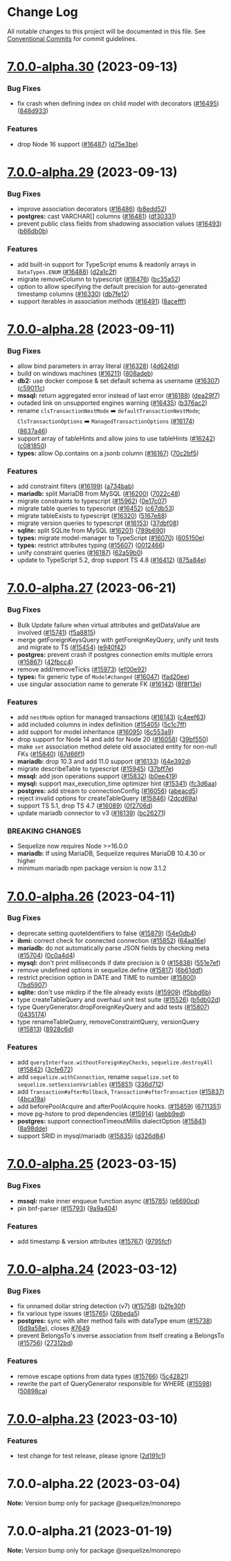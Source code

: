 # Change Log

All notable changes to this project will be documented in this file.
See [Conventional Commits](https://conventionalcommits.org) for commit guidelines.

# [7.0.0-alpha.30](https://github.com/sequelize/sequelize/compare/v7.0.0-alpha.29...v7.0.0-alpha.30) (2023-09-13)


### Bug Fixes

* fix crash when defining index on child model with decorators ([#16495](https://github.com/sequelize/sequelize/issues/16495)) ([848d933](https://github.com/sequelize/sequelize/commit/848d933f97f67d7a5cbb3584db9d7d9f3bdc7d34))


### Features

* drop Node 16 support ([#16487](https://github.com/sequelize/sequelize/issues/16487)) ([d75e3be](https://github.com/sequelize/sequelize/commit/d75e3bec05c707d3acf9b27522fc7cddc6107188))





# [7.0.0-alpha.29](https://github.com/sequelize/sequelize/compare/v7.0.0-alpha.28...v7.0.0-alpha.29) (2023-09-13)


### Bug Fixes

* improve association decorators ([#16486](https://github.com/sequelize/sequelize/issues/16486)) ([b8edd52](https://github.com/sequelize/sequelize/commit/b8edd521d3554d6f138cb97498b3d4e3ae315302))
* **postgres:** cast VARCHAR[] columns ([#16481](https://github.com/sequelize/sequelize/issues/16481)) ([df30331](https://github.com/sequelize/sequelize/commit/df30331fa3ca2070df0e655059532aad07af703c))
* prevent public class fields from shadowing association values ([#16493](https://github.com/sequelize/sequelize/issues/16493)) ([b66db0b](https://github.com/sequelize/sequelize/commit/b66db0b3f3c4477bddb30c51618422e7a158d1ae))


### Features

* add built-in support for TypeScript enums & readonly arrays in `DataTypes.ENUM` ([#16488](https://github.com/sequelize/sequelize/issues/16488)) ([d2a1c2f](https://github.com/sequelize/sequelize/commit/d2a1c2f46b2d139f95d7143c3d14cd2d7c2e4a80))
* migrate removeColumn to typescript ([#16476](https://github.com/sequelize/sequelize/issues/16476)) ([bc35a52](https://github.com/sequelize/sequelize/commit/bc35a52af967dd49bbc5969450d4d80ad2926d84))
* option to allow specifying the default precision for auto-generated timestamp columns ([#16330](https://github.com/sequelize/sequelize/issues/16330)) ([db7fe12](https://github.com/sequelize/sequelize/commit/db7fe125d7c76213a4279e540810d6b170c01d44))
* support iterables in association methods ([#16491](https://github.com/sequelize/sequelize/issues/16491)) ([8acefff](https://github.com/sequelize/sequelize/commit/8acefffbe5c72e7aa911209f66bf38b2b5e8486b))





# [7.0.0-alpha.28](https://github.com/sequelize/sequelize/compare/v7.0.0-alpha.27...v7.0.0-alpha.28) (2023-09-11)


### Bug Fixes

* allow bind parameters in array literal ([#16328](https://github.com/sequelize/sequelize/issues/16328)) ([4d624fd](https://github.com/sequelize/sequelize/commit/4d624fd37e84a0b9215bac0b0a1ab85892a81cef))
* build on windows machines ([#16211](https://github.com/sequelize/sequelize/issues/16211)) ([808adeb](https://github.com/sequelize/sequelize/commit/808adebebdaadb81644fd927a3bb146ce472e142))
* **db2:** use docker compose & set default schema as username ([#16307](https://github.com/sequelize/sequelize/issues/16307)) ([c59011c](https://github.com/sequelize/sequelize/commit/c59011cad93e8fe3ae80c9139de98a541ba9e5c6))
* **mssql:** return aggregated error instead of last error ([#16188](https://github.com/sequelize/sequelize/issues/16188)) ([dea29f7](https://github.com/sequelize/sequelize/commit/dea29f79e180ac1ec7c0392175c3f38ac156f40a))
* outaded link on unsupported engines warning ([#16435](https://github.com/sequelize/sequelize/issues/16435)) ([b376ac2](https://github.com/sequelize/sequelize/commit/b376ac22defb9aec7a969c96f22ae01686fc12ae))
* rename `clsTransactionNestMode` ➡️ `defaultTransactionNestMode`; `ClsTransactionOptions` ➡️ `ManagedTransactionOptions` ([#16174](https://github.com/sequelize/sequelize/issues/16174)) ([8637a46](https://github.com/sequelize/sequelize/commit/8637a4609505de6cecdfd91999c43ae71e7b065d))
* support array of tableHints and allow joins to use tableHints ([#16242](https://github.com/sequelize/sequelize/issues/16242)) ([c081850](https://github.com/sequelize/sequelize/commit/c081850f6c87728ff25645529c19342419a127fa))
* **types:** allow Op.contains on a jsonb column ([#16167](https://github.com/sequelize/sequelize/issues/16167)) ([70c2bf5](https://github.com/sequelize/sequelize/commit/70c2bf505a6aa88a43ec46383cbb094f88939385))


### Features

* add constraint filters ([#16199](https://github.com/sequelize/sequelize/issues/16199)) ([a734bab](https://github.com/sequelize/sequelize/commit/a734babe0bf989389a4775597b3615404dce9d6c))
* **mariadb:** split MariaDB from MySQL ([#16200](https://github.com/sequelize/sequelize/issues/16200)) ([7022c48](https://github.com/sequelize/sequelize/commit/7022c48214901aadceca87709835ee1f5bb36bfc))
* migrate constraints to typescript ([#15962](https://github.com/sequelize/sequelize/issues/15962)) ([0e17c07](https://github.com/sequelize/sequelize/commit/0e17c07b93e139aafbab470f88847affceec23a7))
* migrate table queries to typescript ([#16452](https://github.com/sequelize/sequelize/issues/16452)) ([c67db53](https://github.com/sequelize/sequelize/commit/c67db5333eff930032ae03a52744600a9fd1b782))
* migrate tableExists to typescript ([#16320](https://github.com/sequelize/sequelize/issues/16320)) ([5167e88](https://github.com/sequelize/sequelize/commit/5167e880abe9bb6f5338815149a838e7f23a1b59))
* migrate version queries to typescript ([#16153](https://github.com/sequelize/sequelize/issues/16153)) ([37dbf08](https://github.com/sequelize/sequelize/commit/37dbf081b7514064b53a9b16ae93987e2c5d0264))
* **sqlite:** split SQLite from MySQL ([#16201](https://github.com/sequelize/sequelize/issues/16201)) ([789b690](https://github.com/sequelize/sequelize/commit/789b6900e5682792382d860a190249c16e4e3931))
* **types:** migrate model-manager to TypeScript ([#16070](https://github.com/sequelize/sequelize/issues/16070)) ([605150e](https://github.com/sequelize/sequelize/commit/605150e2379f8b141f7b3353c44ac12d348d0883))
* **types:** restrict attributes typing ([#15607](https://github.com/sequelize/sequelize/issues/15607)) ([0012466](https://github.com/sequelize/sequelize/commit/0012466cc44c364d77b7fa8fd0e251a642375370))
* unify constraint queries ([#16187](https://github.com/sequelize/sequelize/issues/16187)) ([62a59b0](https://github.com/sequelize/sequelize/commit/62a59b016b77e37c6ffee5b15eaaedde79992fb9))
* update to TypeScript 5.2, drop support TS 4.8 ([#16412](https://github.com/sequelize/sequelize/issues/16412)) ([875a84e](https://github.com/sequelize/sequelize/commit/875a84e062fafb61f19f657e5e0912988177bd62))





# [7.0.0-alpha.27](https://github.com/sequelize/sequelize/compare/v7.0.0-alpha.26...v7.0.0-alpha.27) (2023-06-21)


### Bug Fixes

* Bulk Update failure when virtual attributes and getDataValue are involved ([#15741](https://github.com/sequelize/sequelize/issues/15741)) ([f5a8815](https://github.com/sequelize/sequelize/commit/f5a8815bf10d3976438d69bf58159db24bfd5ae9))
* merge getForeignKeysQuery with getForeignKeyQuery, unify unit tests and migrate to TS ([#15454](https://github.com/sequelize/sequelize/issues/15454)) ([e940f42](https://github.com/sequelize/sequelize/commit/e940f429efc8ca1e63bd91a21e31858a09f02151))
* **postgres:** prevent crash if postgres connection emits multiple errors ([#15867](https://github.com/sequelize/sequelize/issues/15867)) ([42fbcc4](https://github.com/sequelize/sequelize/commit/42fbcc467aad03e0c588909d81f75dc263abe240))
* remove add/removeTicks ([#15973](https://github.com/sequelize/sequelize/issues/15973)) ([ef00e92](https://github.com/sequelize/sequelize/commit/ef00e92416d11a925cbf4f1ab06373072688626e))
* **types:** fix generic type of `Model#changed` ([#16047](https://github.com/sequelize/sequelize/issues/16047)) ([fad20ee](https://github.com/sequelize/sequelize/commit/fad20eeee600955cb7782acaef0994804de5e532))
* use singular association name to generate FK ([#16142](https://github.com/sequelize/sequelize/issues/16142)) ([8f8f13e](https://github.com/sequelize/sequelize/commit/8f8f13e45ce9ab4f07657c0dceb06745c62de103))


### Features

* add `nestMode` option for managed transactions ([#16143](https://github.com/sequelize/sequelize/issues/16143)) ([c4eef63](https://github.com/sequelize/sequelize/commit/c4eef638edbc807167d65ef7559622497e332348))
* add included columns in index definition  ([#15405](https://github.com/sequelize/sequelize/issues/15405)) ([5c1c7ff](https://github.com/sequelize/sequelize/commit/5c1c7ff6b9482df4214d6c88f1c4ba4255e22af1))
* add support for model inheritance ([#16095](https://github.com/sequelize/sequelize/issues/16095)) ([6c553a9](https://github.com/sequelize/sequelize/commit/6c553a9cd4fc4d76a1b3cf217c55de626a29288b))
* drop support for Node 14 and add for Node 20 ([#16058](https://github.com/sequelize/sequelize/issues/16058)) ([39bf550](https://github.com/sequelize/sequelize/commit/39bf550a9f6cb4105ae6e406970557edccd2e421))
* make `set` association method delete old associated entity for non-null FKs  ([#15840](https://github.com/sequelize/sequelize/issues/15840)) ([67d66f1](https://github.com/sequelize/sequelize/commit/67d66f1fa35ff5028bcb35aed13c3307f464d874))
* **mariadb:** drop 10.3 and add 11.0 support ([#16133](https://github.com/sequelize/sequelize/issues/16133)) ([64e392d](https://github.com/sequelize/sequelize/commit/64e392d083ddb7f0415cc70fda1db3ab72c3a7d8))
* migrate describeTable to typescript ([#15945](https://github.com/sequelize/sequelize/issues/15945)) ([37bff7e](https://github.com/sequelize/sequelize/commit/37bff7e2948d80fe8e5133452d2f5ba7559441cb))
* **mssql:** add json operations support ([#15832](https://github.com/sequelize/sequelize/issues/15832)) ([b0ee419](https://github.com/sequelize/sequelize/commit/b0ee4198788858a0c7ddee492fa65e64787dab51))
* **mysql:** support max_execution_time optimizer hint ([#15341](https://github.com/sequelize/sequelize/issues/15341)) ([fc3d6aa](https://github.com/sequelize/sequelize/commit/fc3d6aaa1e1d5a8577bbe046b40472894529bd73))
* **postgres:** add stream to connectionConfig ([#16056](https://github.com/sequelize/sequelize/issues/16056)) ([abeacd5](https://github.com/sequelize/sequelize/commit/abeacd5ea2e32f6e6fbf91b6a0c94d9139fafb67))
* reject invalid options for createTableQuery ([#15846](https://github.com/sequelize/sequelize/issues/15846)) ([2dcd69a](https://github.com/sequelize/sequelize/commit/2dcd69a3bb40736e23659ea99fed7f5dab29d1fb))
* support TS 5.1, drop TS 4.7 ([#16089](https://github.com/sequelize/sequelize/issues/16089)) ([0f2706d](https://github.com/sequelize/sequelize/commit/0f2706d756786d5b754a2c5a70fed0d512c95b8f))
* update mariadb connector to v3 ([#16139](https://github.com/sequelize/sequelize/issues/16139)) ([bc26271](https://github.com/sequelize/sequelize/commit/bc26271f090c7770b434422684a07f0f69fb9616))


### BREAKING CHANGES

* Sequelize now requires Node >=16.0.0
* **mariadb:** If using MariaDB, Sequelize requires MariaDB 10.4.30 or higher
* minimum mariadb npm package version is now 3.1.2





# [7.0.0-alpha.26](https://github.com/sequelize/sequelize/compare/v7.0.0-alpha.25...v7.0.0-alpha.26) (2023-04-11)


### Bug Fixes

* deprecate setting quoteIdentifiers to false ([#15879](https://github.com/sequelize/sequelize/issues/15879)) ([54e0db4](https://github.com/sequelize/sequelize/commit/54e0db43cde27b1de2ad8a9b81770a6a15dc5e99))
* **ibmi:** correct check for connected connection ([#15852](https://github.com/sequelize/sequelize/issues/15852)) ([64aa16e](https://github.com/sequelize/sequelize/commit/64aa16ed44688f02539f008f5140ec7f1cced689))
* **mariadb:** do not automatically parse JSON fields by checking meta ([#15704](https://github.com/sequelize/sequelize/issues/15704)) ([0c0a4d4](https://github.com/sequelize/sequelize/commit/0c0a4d44f9c2152df88f7a932ff10c7523d3c060))
* **mysql:** don't print milliseconds if date precision is 0 ([#15838](https://github.com/sequelize/sequelize/issues/15838)) ([551e7ef](https://github.com/sequelize/sequelize/commit/551e7ef302135ffd4d33f4182ee89dfb22132046))
* remove undefined options in sequelize.define ([#15817](https://github.com/sequelize/sequelize/issues/15817)) ([6b61ddf](https://github.com/sequelize/sequelize/commit/6b61ddfce4803694eb83a4c80bb0ec8f072a412a))
* restrict precision option in DATE and TIME to number ([#15800](https://github.com/sequelize/sequelize/issues/15800)) ([7bd5907](https://github.com/sequelize/sequelize/commit/7bd5907a471f74d7467f9aa7c112a4976ce8e328))
* **sqlite:** don't use mkdirp if the file already exists ([#15909](https://github.com/sequelize/sequelize/issues/15909)) ([f5bbd6b](https://github.com/sequelize/sequelize/commit/f5bbd6b393ca93670c055709754871f15d52092a))
* type createTableQuery and overhaul unit test suite ([#15526](https://github.com/sequelize/sequelize/issues/15526)) ([b5db02d](https://github.com/sequelize/sequelize/commit/b5db02d72ccd925e41e7a7a3b8f8ea5951dc4dd4))
* type QueryGenerator.dropForeignKeyQuery and add tests ([#15807](https://github.com/sequelize/sequelize/issues/15807)) ([0435174](https://github.com/sequelize/sequelize/commit/043517414a9d2608745cf4f2505010defd3d7f98))
* type renameTableQuery, removeConstraintQuery, versionQuery ([#15813](https://github.com/sequelize/sequelize/issues/15813)) ([8928c6d](https://github.com/sequelize/sequelize/commit/8928c6d939e32fb7923c4f1e5ffbe677ad93fab4))


### Features

* add `queryInterface.withoutForeignKeyChecks`, `sequelize.destroyAll` ([#15842](https://github.com/sequelize/sequelize/issues/15842)) ([3cfe672](https://github.com/sequelize/sequelize/commit/3cfe6722cee3dc81ba5582dfddbddae5f9bc9c53))
* add `sequelize.withConnection`, rename `sequelize.set` to `sequelize.setSessionVariables` ([#15851](https://github.com/sequelize/sequelize/issues/15851)) ([336d712](https://github.com/sequelize/sequelize/commit/336d712d2cc7c78a490df7d0a56a1114de1fd4c4))
* add `Transaction#afterRollback`, `Transaction#afterTransaction` ([#15837](https://github.com/sequelize/sequelize/issues/15837)) ([4bca19a](https://github.com/sequelize/sequelize/commit/4bca19a25558b9926653c54aa892c7ac478ce775))
* add beforePoolAcquire and afterPoolAcquire hooks. ([#15859](https://github.com/sequelize/sequelize/issues/15859)) ([6711351](https://github.com/sequelize/sequelize/commit/67113511e67dd709bea99527be3bde41a6b823cf))
* move pg-hstore to prod dependencies ([#15914](https://github.com/sequelize/sequelize/issues/15914)) ([aebb9ed](https://github.com/sequelize/sequelize/commit/aebb9ed1a1dd166bbc4730faf15cb3ba6752a5c9))
* **postgres:** support connectionTimeoutMillis dialectOption ([#15841](https://github.com/sequelize/sequelize/issues/15841)) ([8a98dde](https://github.com/sequelize/sequelize/commit/8a98dde54995a482c8e3814d51803783bb3117fd))
* support SRID in mysql/mariadb ([#15835](https://github.com/sequelize/sequelize/issues/15835)) ([d326d84](https://github.com/sequelize/sequelize/commit/d326d84d96e5e9f687e86c5b7cbf4c507e9c5d0c))





# [7.0.0-alpha.25](https://github.com/sequelize/sequelize/compare/v7.0.0-alpha.24...v7.0.0-alpha.25) (2023-03-15)


### Bug Fixes

* **mssql:** make inner enqueue function async ([#15785](https://github.com/sequelize/sequelize/issues/15785)) ([e6690cd](https://github.com/sequelize/sequelize/commit/e6690cdf27980d57be1bb9f138b04124775b153b))
* pin bnf-parser ([#15793](https://github.com/sequelize/sequelize/issues/15793)) ([9a9a404](https://github.com/sequelize/sequelize/commit/9a9a404fcd155079af9208626aa67df4ad335879))


### Features

* add timestamp & version attributes ([#15767](https://github.com/sequelize/sequelize/issues/15767)) ([9795fcf](https://github.com/sequelize/sequelize/commit/9795fcf82e5c66d1f5be28852778b6886942fe7f))





# [7.0.0-alpha.24](https://github.com/sequelize/sequelize/compare/v7.0.0-alpha.23...v7.0.0-alpha.24) (2023-03-12)


### Bug Fixes

* fix unnamed dollar string detection (v7) ([#15758](https://github.com/sequelize/sequelize/issues/15758)) ([b2fe30f](https://github.com/sequelize/sequelize/commit/b2fe30f8ed076c02b60beb0d88affa832e6d896b))
* fix various type issues ([#15765](https://github.com/sequelize/sequelize/issues/15765)) ([26beda5](https://github.com/sequelize/sequelize/commit/26beda5bf76bd65e30264ebf135e39efaa7d514d))
* **postgres:** sync with alter method fails with dataType enum ([#15738](https://github.com/sequelize/sequelize/issues/15738)) ([6d9a58e](https://github.com/sequelize/sequelize/commit/6d9a58e7556de614133c2d16ba6ee8e8cebd5fa0)), closes [#7649](https://github.com/sequelize/sequelize/issues/7649)
* prevent BelongsTo's inverse association from itself creating a BelongsTo ([#15756](https://github.com/sequelize/sequelize/issues/15756)) ([27312bd](https://github.com/sequelize/sequelize/commit/27312bdc849c25c60cb88a677c2854e57c79b94e))


### Features

* remove escape options from data types ([#15766](https://github.com/sequelize/sequelize/issues/15766)) ([5c42821](https://github.com/sequelize/sequelize/commit/5c428218df05a6354cc039d73eb58a49434172ee))
* rewrite the part of QueryGenerator responsible for WHERE ([#15598](https://github.com/sequelize/sequelize/issues/15598)) ([50898ca](https://github.com/sequelize/sequelize/commit/50898cac7c979edd94cd7eb68242d9aff7362378))





# [7.0.0-alpha.23](https://github.com/sequelize/sequelize/compare/v7.0.0-alpha.22...v7.0.0-alpha.23) (2023-03-10)


### Features

* test change for test release, please ignore ([2d191c1](https://github.com/sequelize/sequelize/commit/2d191c19d5dd06b4ca8a58f2c268abf9db0b50d3))





# 7.0.0-alpha.22 (2023-03-04)

**Note:** Version bump only for package @sequelize/monorepo





# 7.0.0-alpha.21 (2023-01-19)

**Note:** Version bump only for package @sequelize/monorepo
